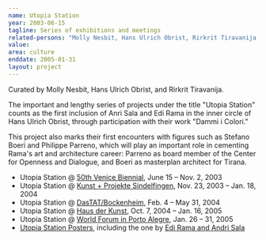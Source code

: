 ```yaml
---
name: Utopia Station
year: 2003-06-15
tagline: Series of exhibitions and meetings
related-persons: "Molly Nesbit, Hans Ulrich Obrist, Rirkrit Tiravanija, Anri Sala, Edi Rama, Stefano Boeri, Philippe Parreno, Liam Gillick, Okwui Enwezor"
value:
area: culture
enddate: 2005-01-31
layout: project
---
```

Curated by Molly Nesbit, Hans Ulrich Obrist, and Rirkrit Tiravanija.

The important and lengthy series of projects under the title "Utopia Station" counts as the first inclusion of Anri Sala and Edi Rama in the inner circle of Hans Ulrich Obrist, through participation with their work "Dammi i Colori."

This project also marks their first encounters with figures such as Stefano Boeri and Philippe Parreno, which will play an important role in cementing Rama's art and architecture career: Parreno as board member of the Center for Openness and Dialogue, and Boeri as masterplan architect for Tirana.

* Utopia Station @ [50th Venice Biennial](http://universes-in-universe.de/car/venezia/bien50/utopia/e-press.htm), June 15 – Nov. 2, 2003
* Utopia Station @ [Kunst + Projekte Sindelfingen](http://www.e-flux.com/announcements/utopia-station-3/), Nov. 23, 2003 – Jan. 18, 2004
* Utopia Station @ [DasTAT/Bockenheim](http://www.e-flux.com/announcements/utopia-station-4/), Feb. 4 – May 31, 2004
* Utopia Station @ [Haus der Kunst](http://www.hausderkunst.de/en/research/documentation/exhibition-documentation/detail/utopia-station-2/), Oct. 7, 2004 – Jan. 16, 2005
* Utopia Station @ [World Forum in Porto Alegre](http://www.e-flux.com/announcements/at-world-social-forum-in-porto-alegre/), Jan. 26 – 31, 2005
* [Utopia Station Posters](http://www.e-flux.com/projects/utopia/artist.html), including the one by [Edi Rama and Andri Sala](http://www.e-flux.com/projects/utopia/art/147salarama/index.html)
